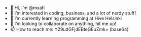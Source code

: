 - 👋 Hi, I’m @mxafi
- 👀 I’m interested in coding, business, and a lot of nerdy stuff!
- 🌱 I’m currently learning programming at Hive Helsinki
- 💞️ I’m looking to collaborate on anything, hit me up!
- 📫 How to reach me: Y29udGFjdEBteGEuZmk= (base64)
<!---
mxafi/mxafi is a ✨ special ✨ repository because its `README.md` (this file) appears on your GitHub profile.
You can click the Preview link to take a look at your changes.
--->
